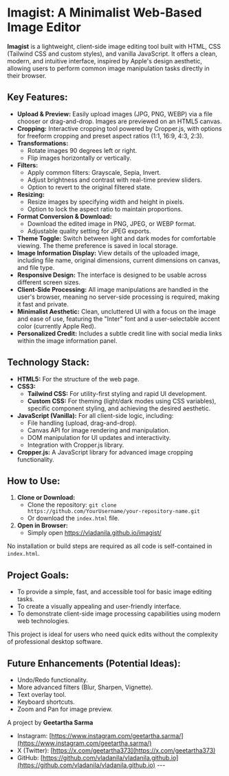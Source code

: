 # Imagist: A Minimalist Web-Based Image Editor

**Imagist** is a lightweight, client-side image editing tool built with HTML, CSS (Tailwind CSS and custom styles), and vanilla JavaScript. It offers a clean, modern, and intuitive interface, inspired by Apple's design aesthetic, allowing users to perform common image manipulation tasks directly in their browser.


## Key Features:

* **Upload & Preview:** Easily upload images (JPG, PNG, WEBP) via a file chooser or drag-and-drop. Images are previewed on an HTML5 canvas.
* **Cropping:** Interactive cropping tool powered by Cropper.js, with options for freeform cropping and preset aspect ratios (1:1, 16:9, 4:3, 2:3).
* **Transformations:**
    * Rotate images 90 degrees left or right.
    * Flip images horizontally or vertically.
* **Filters:**
    * Apply common filters: Grayscale, Sepia, Invert.
    * Adjust brightness and contrast with real-time preview sliders.
    * Option to revert to the original filtered state.
* **Resizing:**
    * Resize images by specifying width and height in pixels.
    * Option to lock the aspect ratio to maintain proportions.
* **Format Conversion & Download:**
    * Download the edited image in PNG, JPEG, or WEBP format.
    * Adjustable quality setting for JPEG exports.
* **Theme Toggle:** Switch between light and dark modes for comfortable viewing. The theme preference is saved in local storage.
* **Image Information Display:** View details of the uploaded image, including file name, original dimensions, current dimensions on canvas, and file type.
* **Responsive Design:** The interface is designed to be usable across different screen sizes.
* **Client-Side Processing:** All image manipulations are handled in the user's browser, meaning no server-side processing is required, making it fast and private.
* **Minimalist Aesthetic:** Clean, uncluttered UI with a focus on the image and ease of use, featuring the "Inter" font and a user-selectable accent color (currently Apple Red).
* **Personalized Credit:** Includes a subtle credit line with social media links within the image information panel.

## Technology Stack:

* **HTML5:** For the structure of the web page.
* **CSS3:**
    * **Tailwind CSS:** For utility-first styling and rapid UI development.
    * **Custom CSS:** For theming (light/dark modes using CSS variables), specific component styling, and achieving the desired aesthetic.
* **JavaScript (Vanilla):** For all client-side logic, including:
    * File handling (upload, drag-and-drop).
    * Canvas API for image rendering and manipulation.
    * DOM manipulation for UI updates and interactivity.
    * Integration with Cropper.js library.
* **Cropper.js:** A JavaScript library for advanced image cropping functionality.

## How to Use:

1.  **Clone or Download:**
    * Clone the repository: `git clone https://github.com/YourUsername/your-repository-name.git`
    * Or download the `index.html` file.
2.  **Open in Browser:**
    * Simply open https://vladanila.github.io/imagist/

No installation or build steps are required as all code is self-contained in `index.html`.

## Project Goals:

* To provide a simple, fast, and accessible tool for basic image editing tasks.
* To create a visually appealing and user-friendly interface.
* To demonstrate client-side image processing capabilities using modern web technologies.

This project is ideal for users who need quick edits without the complexity of professional desktop software.

## Future Enhancements (Potential Ideas):

* Undo/Redo functionality.
* More advanced filters (Blur, Sharpen, Vignette).
* Text overlay tool.
* Keyboard shortcuts.
* Zoom and Pan for image preview.

A project by **Geetartha Sarma**
* Instagram: [https://www.instagram.com/geetartha.sarma/](https://www.instagram.com/geetartha.sarma/)
* X (Twitter): [https://x.com/geetartha373](https://x.com/geetartha373)
* GitHub: [https://github.com/vladanila/vladanila.github.io](https://github.com/vladanila/vladanila.github.io) ---

